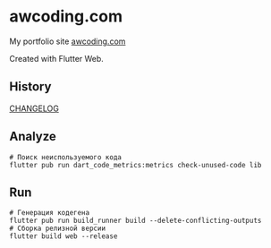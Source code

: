 # awcoding.com

My portfolio site [awcoding.com](https://awcoding.com)

Created with Flutter Web.

## History

[CHANGELOG](./CHANGELOG.md)

## Analyze
```shell
# Поиск неиспользуемого кода
flutter pub run dart_code_metrics:metrics check-unused-code lib
```

## Run

```shell
# Генерация кодегена
flutter pub run build_runner build --delete-conflicting-outputs
# Сборка релизной версии
flutter build web --release
```

